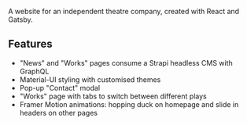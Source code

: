 A website for an independent theatre company, created with React and Gatsby.

## Features

- "News" and "Works" pages consume a Strapi headless CMS with GraphQL
- Material-UI styling with customised themes
- Pop-up "Contact" modal
- "Works" page with tabs to switch between different plays
- Framer Motion animations: hopping duck on homepage and slide in headers on other pages
